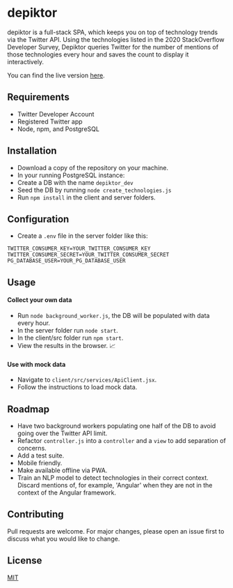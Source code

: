 # depiktor

depiktor is a full-stack SPA, which keeps you on top of technology trends via the Twitter API. Using the technologies listed in the 2020 StackOverflow Developer Survey, Depiktor queries Twitter for the number of mentions of those technologies every hour and saves the count to display it interactively.

 You can find the live version [here](https://depiktor.herokuapp.com).

## Requirements

 - Twitter Developer Account
 - Registered Twitter app
 - Node, npm, and PostgreSQL

## Installation

 - Download a copy of the repository on your machine.
 - In your running PostgreSQL instance:
 - Create a DB with the name `depiktor_dev`
 - Seed the DB by running `node create_technologies.js`
 - Run `npm install` in the client and server folders.

## Configuration

 - Create a `.env` file in the server folder like this:

  `TWITTER_CONSUMER_KEY=YOUR_TWITTER_CONSUMER_KEY`
  `TWITTER_CONSUMER_SECRET=YOUR_TWITTER_CONSUMER_SECRET`
  `PG_DATABASE_USER=YOUR_PG_DATABASE_USER`

## Usage

#### Collect your own data

 - Run `node background_worker.js`, the DB will be populated with data every hour.
 - In the server folder run `node start`.
 - In the client/src folder run `npm start`.
 - View the results in the browser. :chart_with_upwards_trend:

#### Use with mock data 

 - Navigate to `client/src/services/ApiClient.jsx`.
 - Follow the instructions to load mock data.

## Roadmap

 - Have two background workers populating one half of the DB to avoid going over the Twitter API limit. 
 - Refactor `controller.js` into a `controller` and a `view` to add separation of concerns.
 - Add a test suite.
 - Mobile friendly.
 - Make available offline via PWA.
 - Train an NLP model to detect technologies in their correct context. Discard mentions of, for example, 'Angular' when they are not in the context of the Angular framework.

## Contributing

Pull requests are welcome. For major changes, please open an issue first to discuss what you would like to change.

## License
[MIT](https://choosealicense.com/licenses/mit/)

